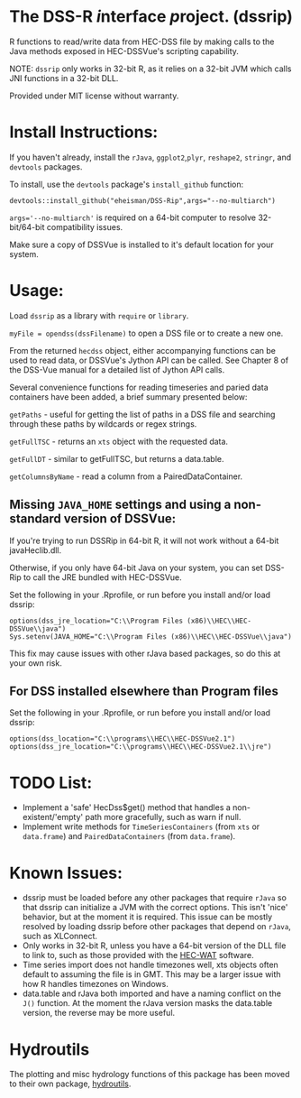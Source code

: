 The DSS-R *i*nterface *p*roject. (dssrip)
=========================================

R functions to read/write data from HEC-DSS file by making calls to the Java methods exposed in HEC-DSSVue's scripting capability.

NOTE: ```dssrip``` only works in 32-bit R, as it relies on a 32-bit JVM which calls JNI functions in a 32-bit DLL.

Provided under MIT license without warranty.

# Install Instructions:

If you haven't already, install the ```rJava```, ```ggplot2```,```plyr```, ```reshape2```, ```stringr```, and ```devtools``` packages.

To install, use the ```devtools``` package's ```install_github``` function:
```
devtools::install_github("eheisman/DSS-Rip",args="--no-multiarch")
```

```args='--no-multiarch'``` is required on a 64-bit computer to resolve 32-bit/64-bit compatibility issues.

Make sure a copy of DSSVue is installed to it's default location for your system.

# Usage:

Load ```dssrip``` as a library with ```require``` or ```library```.

```myFile = opendss(dssFilename)``` to open a DSS file or to create a new one.  

From the returned ```hecdss``` object, either accompanying functions can be used to read data, or DSSVue's Jython API can be called.  See Chapter 8 of the DSS-Vue manual for a detailed list of Jython API calls.

Several convenience functions for reading timeseries and paried data containers have been added, a brief summary presented below:

```getPaths``` - useful for getting the list of paths in a DSS file and searching through these paths by wildcards or regex strings.

```getFullTSC``` - returns an ```xts``` object with the requested data.

```getFullDT``` - similar to getFullTSC, but returns a data.table.

```getColumnsByName``` - read a column from a PairedDataContainer.

## Missing ```JAVA_HOME``` settings and using a non-standard version of DSSVue:
If you're trying to run DSSRip in 64-bit R, it will not work without a 64-bit javaHeclib.dll.

Otherwise, if you only have 64-bit Java on your system, you can set DSS-Rip to call the JRE bundled with HEC-DSSVue.

Set the following in your .Rprofile, or run before you install and/or load dssrip:

```
options(dss_jre_location="C:\\Program Files (x86)\\HEC\\HEC-DSSVue\\java")
Sys.setenv(JAVA_HOME="C:\\Program Files (x86)\\HEC\\HEC-DSSVue\\java")
```
This fix may cause issues with other rJava based packages, so do this at your own risk.

## For DSS installed elsewhere than Program files
Set the following in your .Rprofile, or run before you install and/or load dssrip:
```
options(dss_location="C:\\programs\\HEC\\HEC-DSSVue2.1")
options(dss_jre_location="C:\\programs\\HEC\\HEC-DSSVue2.1\\jre")
```

# TODO List:
- Implement a 'safe' HecDss$get() method that handles a non-existent/'empty' path more gracefully, such as warn if null.
- Implement write methods for ```TimeSeriesContainers``` (from ```xts``` or ```data.frame```) and ```PairedDataContainers``` (from ```data.frame```).

# Known Issues:
- dssrip must be loaded before any other packages that require ```rJava``` so that dssrip can initialize a JVM with the correct options.  This isn't 'nice' behavior, but at the moment it is required.  This issue can be mostly resolved by loading dssrip before other packages that depend on ```rJava```, such as XLConnect.
- Only works in 32-bit R, unless you have a 64-bit version of the DLL file to link to, such as those provided with the [HEC-WAT](https://www.hec.usace.army.mil/software/hec-wat/) software.
- Time series import does not handle timezones well, xts objects often default to assuming the file is in GMT.  This may be a larger issue with how R handles timezones on Windows.
- data.table and rJava both imported and have a naming conflict on the ```J()``` function.  At the moment the rJava version masks the data.table version, the reverse may be more useful.

# Hydroutils
The plotting and misc hydrology functions of this package has been moved to their own package, [hydroutils](http://github.com/eheisman/hydroutils).
